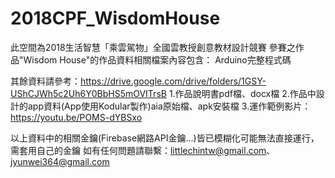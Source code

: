 # 2018CPF_WisdomHouse
此空間為2018生活智慧「乘雲駕物」全國雲教授創意教材設計競賽 參賽之作品"Wisdom House"的作品資料相關檔案內容包含：
Arduino完整程式碼


其餘資料請參考：https://drive.google.com/drive/folders/1GSY-UShCJWh5c2Uh6Y0BbHS5mOVITrsB
1.作品說明書pdf檔、docx檔
2.作品中設計的app資料(App使用Kodular製作)aia原始檔、apk安裝檔
3.運作範例影片：https://youtu.be/POMS-dYBSxo


以上資料中的相關金鑰(Firebase網路API金鑰...)皆已模糊化可能無法直接運行，需套用自己的金鑰
如有任何問題請聯繫：littlechintw@gmail.com、jyunwei364@gmail.com
